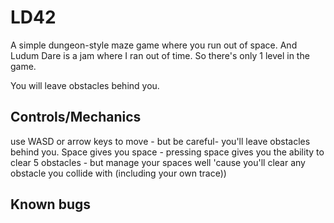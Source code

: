 # LD42
A simple dungeon-style maze game where you run out of space.
And Ludum Dare is a jam where I ran out of time. So there's only 1 level in the game.

You will leave obstacles behind you.


## Controls/Mechanics
use WASD or arrow keys to move - but be careful- you'll leave obstacles behind you.
Space gives you space - pressing space gives you the ability to clear 5 obstacles - but manage your spaces well 'cause you'll clear any obstacle you collide with (including your own trace))

## Known bugs
